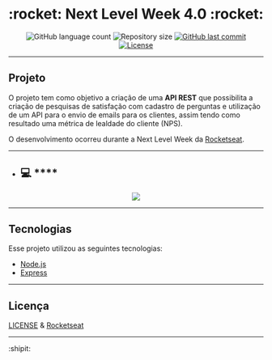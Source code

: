 <h1 align="center">
  :rocket: Next Level Week 4.0 :rocket:
</h1>

<p align="center">
  <img alt="GitHub language count" src="https://img.shields.io/github/languages/count/estanho/next-level-week-4.0">

  <img alt="Repository size" src="https://img.shields.io/github/repo-size/estanho/next-level-week-4.0">
  
  <a href="https://github.com/estanho/next-level-week-4.0/commits/master">
    <img alt="GitHub last commit" src="https://img.shields.io/github/last-commit/estanho/next-level-week-4.0">
  </a>
  <a href="https://github.com/estanho/next-level-week-2.0/blob/master/LICENSE">
    <img alt="License" src="https://img.shields.io/badge/license-MIT-brightgreen">
  </a>
</p>

<!--
<p align="center">
  <img src="github/logo.png">
</p>
-->
---

## Projeto
O projeto tem como objetivo a criação de uma **API REST** que possibilita a criação de pesquisas de satisfação com cadastro de perguntas e utilização de um API para o envio de emails para os clientes, assim tendo como resultado uma métrica de lealdade do cliente (NPS).

O desenvolvimento ocorreu durante a Next Level Week da [Rocketseat](https://rocketseat.com.br/).
<br>

---
- ## :computer: ****
<p align="center">
  <img src="github/imagem.gif">
</p>

---
## Tecnologias

Esse projeto utilizou as seguintes tecnologias:

- [Node.js](https://nodejs.org/en/)
- [Express](https://expressjs.com/pt-br/)

---
## Licença

[LICENSE](LICENSE) & [Rocketseat](https://rocketseat.com.br/)

---
:shipit: